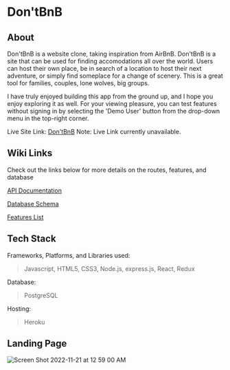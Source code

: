 # Don'tBnB

## About
Don'tBnB is a website clone, taking inspiration from AirBnB. Don'tBnB is a site that can be used for finding accomodations all over the world. Users can host their own place, be in search of a location to host their next adventure, or simply find someplace for a change of scenery. This is a great tool for families, couples, lone wolves, big groups.

I have truly enjoyed building this app from the ground up, and I hope you enjoy exploring it as well. For your viewing pleasure, you can test features without signing in by selecting the 'Demo User' button from the drop-down menu in the top-right corner.

Live Site Link: [Don'tBnB](https://dontbnb.herokuapp.com)
Note: Live Link currently unavailable.

## Wiki Links
Check out the links below for more details on the routes, features, and database

 [API Documentation](https://github.com/FarhadK2022/API-Project/wiki/API-Documentation)


 [Database Schema](https://github.com/FarhadK2022/API-Project/wiki/Database-Schema)


 [Features List](https://github.com/FarhadK2022/API-Project/wiki/Feature-List)

## Tech Stack
Frameworks, Platforms, and Libraries used:

>  Javascript, HTML5, CSS3, Node.js, express.js, React, Redux

Database:

>  PostgreSQL

Hosting:

>  Heroku

## Landing Page
![Screen Shot 2022-11-21 at 12 59 00 AM](https://user-images.githubusercontent.com/100194132/203008247-017c91c4-5b55-4e48-a29b-c70737f025ae.png)
